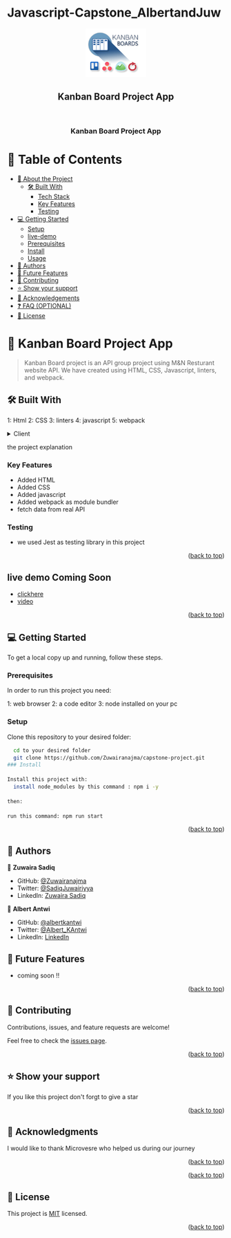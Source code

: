 # Javascript-Capstone_AlbertandJuw
<a name="readme-top"></a>
<div align="center">
<img src="kanbanboard-logo.png" alt="kanbanboard logo" width="140"  height="auto" />

  <h2>Kanban Board Project App</h2>
  <br/>

  <h3><b>Kanban Board Project App</b></h3>

</div>

<!-- TABLE OF CONTENTS -->

# 📗 Table of Contents

- [📖 About the Project](#about-project)
  - [🛠 Built With](#built-with)
    - [Tech Stack](#tech-stack)
    - [Key Features](#key-features)
    - [Testing](#Testing)
- [💻 Getting Started](#getting-started)
  - [Setup](#setup)
  - [live-demo](#livelink)
  - [Prerequisites](#prerequisites)
  - [Install](#install)
  - [Usage](#usage)
- [👥 Authors](#authors)
- [🔭 Future Features](#future-features)
- [🤝 Contributing](#contributing)
- [⭐️ Show your support](#support)
- [🙏 Acknowledgements](#acknowledgements)
- [❓ FAQ (OPTIONAL)](#faq)
- [📝 License](#license)

<!-- PROJECT DESCRIPTION -->

# 📖 Kanban Board Project App <a name="about-project"></a>

>Kanban Board project is an API group project using M&N Resturant website API. We have created using HTML, CSS, Javascript, linters, and webpack.

## 🛠 Built With <a name="built-with"></a>

1: Html
2: CSS
3: linters
4: javascript
5: webpack

<details>
  <summary>Client</summary>
  <ul>
    <li><a href="https://html.com/">Html</a></li>
    <li><a href="https://w3schools.com/">CSS</a></li>
    <li><a href="https://w3schools.com/">Javascript</a></li>
    <li><a href="https://webpack.com/">webpack</a></li>
  </ul>
</details>
</details>

<!-- Features -->
<p> the project explanation </p> 

### Key Features <a name="key-features"></a>


- Added HTML 
- Added CSS 
- Added javascript 
- Added webpack as module bundler 
- fetch data from real API 


### Testing <a name="Testing"></a>

- we used Jest as testing library in this project 


<p align="right">(<a href="#readme-top">back to top</a>)</p>

<!-- LIVE DEMO -->

## live demo <a name="livelink">Coming Soon</a>
- [clickhere](https://zuwairanajma.github.io/Javascript-Capstone_AlbertandJuw/dist)
- [video](https://drive.google.com/file/d/1EyeCIsYWUFGKX8nFjz2ayp_4T8OqxJGL/view?usp=sharing)

<p align="right">(<a href="#readme-top">back to top</a>)</p>

<!-- GETTING STARTED -->

## 💻 Getting Started <a name="getting-started"></a>

To get a local copy up and running, follow these steps.

### Prerequisites

In order to run this project you need:

1: web browser
2: a code editor
3: node installed on your pc

### Setup

Clone this repository to your desired folder:

```sh
  cd to your desired folder 
  git clone https://github.com/Zuwairanajma/capstone-project.git
### Install

Install this project with:
  install node_modules by this command : npm i -y

then:

run this command: npm run start 

```
<p align="right">(<a href="#readme-top">back to top</a>)</p>

<!-- AUTHORS -->

## 👥 Authors <a name="authors"></a>

👤 **Zuwaira Sadiq**
- GitHub: [@Zuwairanajma](https://github.com/Zuwairanajma)
- Twitter: [@SadiqJuwairiyya](https://twitter.com/SadiqJuwairiyya)
- LinkedIn: [Zuwaira Sadiq](https://www.linkedin.com/in/zuwaira-sadiq-566b891b0?)


👤 **Albert Antwi**
- GitHub: [@albertkantwi](https://github.com/albertkantwi)
- Twitter: [@Albert_KAntwi](https://twitter.com/Albert_KAntwi)
- LinkedIn: [LinkedIn](https://www.linkedin.com/in/albert-antwi-557291263/)

<!-- FUTURE FEATURES -->

## 🔭 Future Features <a name="future-features"></a>

- coming soon !!

<p align="right">(<a href="#readme-top">back to top</a>)</p>

<!-- CONTRIBUTING -->

## 🤝 Contributing <a name="contributing"></a>

Contributions, issues, and feature requests are welcome!

Feel free to check the [issues page](../../issues/).

<p align="right">(<a href="#readme-top">back to top</a>)</p>

<!-- SUPPORT -->

## ⭐️ Show your support <a name="support"></a>

If you like this project don't forgt to give a star

<p align="right">(<a href="#readme-top">back to top</a>)</p>

<!-- ACKNOWLEDGEMENTS -->

## 🙏 Acknowledgments <a name="acknowledgements"></a>

I would like to thank Microvesre who helped us during our journey

<p align="right">(<a href="#readme-top">back to top</a>)</p>

<!-- FAQ (optional) -->

<p align="right">(<a href="#readme-top">back to top</a>)</p>

<!-- LICENSE -->

## 📝 License <a name="license"></a>

This project is [MIT](./MIT.md) licensed.

<p align="right">(<a href="#readme-top">back to top</a>)</p>
